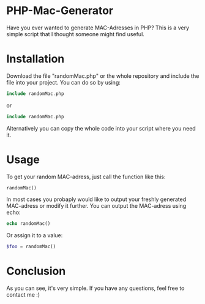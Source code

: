 # PHP-Mac-Generator
Have you ever wanted to generate MAC-Adresses in PHP?
This is a very simple script that I thought someone might find useful.

# Installation
Download the file "randomMac.php" or the whole repository and include the file into your project. You can do so by using:
```php
include randomMac.php
```
or
```php
include randomMac.php
```
Alternatively you can copy the whole code into your script where you need it.
# Usage
To get your random MAC-adress, just call the function like this:
```php
randomMac()
```
In most cases you probaply would like to output your freshly generated MAC-adress or modify it further.
You can output the MAC-adress using echo:
```php
echo randomMac()
```
Or assign it to a value:
```php
$foo = randomMac()
```
# Conclusion
As you can see, it's very simple.
If you have any questions, feel free to contact me :)
